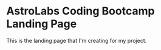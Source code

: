 # AstroLabs Coding Bootcamp Landing Page

This is the landing page that I'm creating for my project. 

